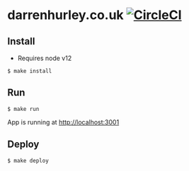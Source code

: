 # darrenhurley.co.uk [![CircleCI](https://circleci.com/gh/ironsidevsquincy/darrenhurley.co.uk.svg?style=svg)](https://circleci.com/gh/ironsidevsquincy/darrenhurley.co.uk)

## Install

 * Requires node v12

<!-- -->

    $ make install

## Run

    $ make run

App is running at [http://localhost:3001](http://localhost:3001)

## Deploy

    $ make deploy
